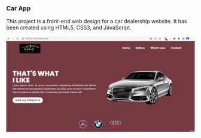 <h3>Car App</h3>
<p>This project is a front-end web design for a car dealership website. It has been created using HTML5, CSS3, and JavaScript.</p>

![](Auto.gif)